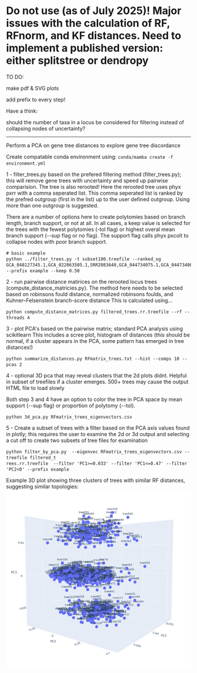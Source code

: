 # Do not use (as of July 2025)! Major issues with the calculation of RF, RFnorm, and KF distances. Need to implement a published version: either splitstree or dendropy 

TO DO:

make pdf & SVG plots

add prefix to every step!

Have a think:

should the number of taxa in a locus be considered for filtering instead of collapsing nodes of uncertainty?


------------------------------


Perform a PCA on gene tree distances to explore gene tree discordance 

Create compatable conda environment using:
`conda/mamba create -f environment.yml`

1 - filter_trees.py based on the prefered filtering method (filter_trees.py); this will remove gene trees with uncertainty and speed up pairwise comparision. The tree is also rerooted! Here the rerooted tree uses phyx pxrr with a comma seperated list. This comma seperated list is ranked by the prefred outgroup (first in the list) up to the user defined outgroup. Using more than one outgroup is suggested.

There are a number of options here to create polytomies based on branch length, branch support, or not at all. In all cases, a keep value is selected for the trees with the fewest polytomies (-tol flag) or highest overal mean branch support (--sup flag or no flag). The support flag calls phyx pxcolt to collapse nodes with poor branch support.

```
# basic example
python ../filter_trees.py -t subset100.treefile --ranked_og GCA_048127345.1,GCA_022063505.1,SRR2083640,GCA_044734075.1,GCA_044734065.1,CBX0472,CBX0471,CBX0473 --prefix example --keep 0.50
```

2 - run pairwise distance matirices on the rerooted locus trees (compute_distance_matricies.py). The method here needs to be selected based on robinsons fould distance, normalized robinsons foulds, and Kuhner–Felsenstein branch-score distance This is calculated using... 
```
python compute_distance_matrices.py filtered_trees.rr.treefile --rf --threads 4
```

3 - plot PCA's based on the pairwise matrix; standard PCA analysis using scikitlearn
This includes a scree plot, histogram of distances (this should be normal, if a cluster appears in the PCA, some pattern has emerged in tree distances!)

```
python summarize_distances.py RFmatrix_trees.txt --hist --comps 10 --pcas 2
```

4 - optional 3D pca that may reveal clusters that the 2d plots didnt. Helpful in subset of treefiles if a cluster emerges. 500+ trees may cause the output HTML file to load slowly

Both step 3 and 4 have an option to color the tree in PCA space by mean support (--sup flag) or proportion of polytomy (--tol).
```
python 3d_pca.py RFmatrix_trees_eigenvectors.csv
```

5 - Create a subset of trees with a filter based on the PCA axis values found in plotly; this requires the user to examine the 2d or 3d output and selecting a cut off to create two subsets of tree files for examination 
```
python filter_by_pca.py  --eigenvec RFmatrix_trees_eigenvectors.csv --treefile filtered_t
rees.rr.treefile  --filter 'PC1>=0.033' --filter 'PC1<=0.47' --filter 'PC2<0' --prefix example
```


Example 3D plot showing three clusters of trees with similar RF distances, suggesting similar topologies:
![plotly 3D plot of a PCA's 1, 2, & 3rd axes.](https://github.com/crcardenas/tree_distance/blob/main/Robinson-Foulds_Distance_PCA.jpg)
